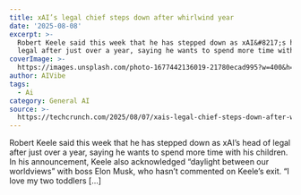 ```yaml
---
title: xAI’s legal chief steps down after whirlwind year
date: '2025-08-08'
excerpt: >-
  Robert Keele said this week that he has stepped down as xAI&#8217;s head of
  legal after just over a year, saying he wants to spend more time with his...
coverImage: >-
  https://images.unsplash.com/photo-1677442136019-21780ecad995?w=400&h=200&fit=crop&auto=format
author: AIVibe
tags:
  - Ai
category: General AI
source: >-
  https://techcrunch.com/2025/08/07/xais-legal-chief-steps-down-after-whirlwind-year/
---
```

Robert Keele said this week that he has stepped down as xAI&#8217;s head of legal after just over a year, saying he wants to spend more time with his children. In his announcement, Keele also acknowledged &#8220;daylight between our worldviews&#8221; with boss Elon Musk, who hasn&#8217;t commented on Keele&#8217;s exit. &#8220;I love my two toddlers [&#8230;]
